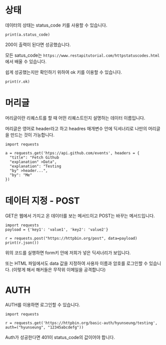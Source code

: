 # 상태
데이터의 상태는 status_code 키를 사용할 수 있습니다.

```
print(a.status_code)
```

200이 출력이 된다면 성공했습니다.

모든 satus_code는 `https://www.restapitutorial.com/httpstatuscodes.html`에서 배울 수 있습니다.

쉽게 성공했는지만 확인하기 위하여 ok 키를 이용할 수 있습니다.

```
print(r.ok)
```

# 머리글
머리글이란 리퀘스트를 할 때 어떤 리퀘스트인지 설명하는 데이터 이름입니다.

머리글은 영어로 header라고 하고 headres 매개변수 안에 딕셔너리로 나만의 머리글을 만드는 것이 가능합니다.

```
import requests

a = requests.get('htps://api.github.com/events', headers = {
  "title": "Fetch Github
  "explanation" >Data",
  "explanation": "Testing
  "by" >header...",
  "by": "Me"
})
```

# 데이터 지정 - POST
GET은 웹에서 가지고 온 데이터를 보는 메서드이고 POST는 바꾸는 메서드입니다.

```
import requests
payload = {'key1': 'value1', 'key2': 'value2'}

r = requests.post("https://httpbin.org/post", data=payload)
print(r.json())
```

위의 코드를 실행하면 form키 안에 저희가 넣은 딕셔너리가 보입니다.

또는 HTML 파일에서도 data 값을 지정하여 사용자 이름과 암호를 로그인할 수 있습니다. (이렇게 해서 해커들은 무작위 이메일을 공격합니다)

# AUTH
AUTH를 이용하면 로그인할 수 있습니다.

```
import requests

r = requests.get('https://httpbin.org/basic-auth/hyunseung/testing', auth=("hyunseung", "12345abcdefg"))
```

Auth가 성공한다면 401이 status_code의 값이어야 합니다.
